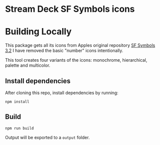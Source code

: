 # Stream Deck SF Symbols icons

# Building Locally

This package gets all its icons from Apples original repository [SF Symbols 3.2](https://developer.apple.com/sf-symbols/)
I have removed the basic "number" icons intentionally.

This tool creates four variants of the icons: monochrome, hierarchical, palette and multicolor.

## Install dependencies
After cloning this repo, install dependencies by running:

```
npm install
```

## Build

```
npm run build
```

Output will be exported to a `output` folder.